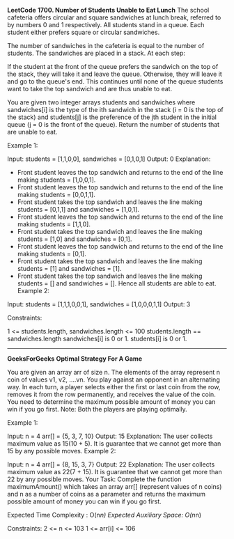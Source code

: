 **LeetCode**
**1700. Number of Students Unable to Eat Lunch**
The school cafeteria offers circular and square sandwiches at lunch break, referred to by numbers 0 and 1 respectively. All students stand in a queue. Each student either prefers square or circular sandwiches.

The number of sandwiches in the cafeteria is equal to the number of students. The sandwiches are placed in a stack. At each step:

If the student at the front of the queue prefers the sandwich on the top of the stack, they will take it and leave the queue.
Otherwise, they will leave it and go to the queue's end.
This continues until none of the queue students want to take the top sandwich and are thus unable to eat.

You are given two integer arrays students and sandwiches where sandwiches[i] is the type of the i​​​​​​th sandwich in the stack (i = 0 is the top of the stack) and students[j] is the preference of the j​​​​​​th student in the initial queue (j = 0 is the front of the queue). Return the number of students that are unable to eat.

 

Example 1:

Input: students = [1,1,0,0], sandwiches = [0,1,0,1]
Output: 0 
Explanation:
- Front student leaves the top sandwich and returns to the end of the line making students = [1,0,0,1].
- Front student leaves the top sandwich and returns to the end of the line making students = [0,0,1,1].
- Front student takes the top sandwich and leaves the line making students = [0,1,1] and sandwiches = [1,0,1].
- Front student leaves the top sandwich and returns to the end of the line making students = [1,1,0].
- Front student takes the top sandwich and leaves the line making students = [1,0] and sandwiches = [0,1].
- Front student leaves the top sandwich and returns to the end of the line making students = [0,1].
- Front student takes the top sandwich and leaves the line making students = [1] and sandwiches = [1].
- Front student takes the top sandwich and leaves the line making students = [] and sandwiches = [].
Hence all students are able to eat.
Example 2:

Input: students = [1,1,1,0,0,1], sandwiches = [1,0,0,0,1,1]
Output: 3
 

Constraints:

1 <= students.length, sandwiches.length <= 100
students.length == sandwiches.length
sandwiches[i] is 0 or 1.
students[i] is 0 or 1.

************

**GeeksForGeeks**
**Optimal Strategy For A Game**

You are given an array arr of size n. The elements of the array represent n coin of values v1, v2, ....vn. You play against an opponent in an alternating way. In each turn, a player selects either the first or last coin from the row, removes it from the row permanently, and receives the value of the coin.
You need to determine the maximum possible amount of money you can win if you go first.
Note: Both the players are playing optimally.

Example 1:

Input:
n = 4
arr[] = {5, 3, 7, 10}
Output: 
15
Explanation: The user collects maximum
value as 15(10 + 5). It is guarantee that we cannot get more than 15 by any possible moves.
Example 2:

Input:
n = 4
arr[] = {8, 15, 3, 7}
Output: 
22
Explanation: The user collects maximum
value as 22(7 + 15). It is guarantee that we cannot get more than 22 by any possible moves.
Your Task:
Complete the function maximumAmount() which takes an array arr[] (represent values of n coins) and n as a number of coins as a parameter and returns the maximum possible amount of money you can win if you go first.

Expected Time Complexity : O(n*n)
Expected Auxiliary Space: O(n*n)

Constraints:
2 <= n <= 103
1 <= arr[i] <= 106

